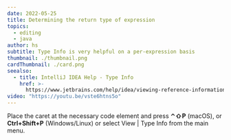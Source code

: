 ```yaml
---
date: 2022-05-25
title: Determining the return type of expression
topics:
  - editing
  - java
author: hs
subtitle: Type Info is very helpful on a per-expression basis
thumbnail: ./thumbnail.png
cardThumbnail: ./card.png
seealso:
  - title: IntelliJ IDEA Help - Type Info
    href: >-
      https://www.jetbrains.com/help/idea/viewing-reference-information.html#type-info
video: "https://youtu.be/vste6htns5o"
---
```


Place the caret at the necessary code element and press **⌃⇧P** (macOS), or **Ctrl+Shift+P** (Windows/Linux) or select View | Type Info from the main menu.
